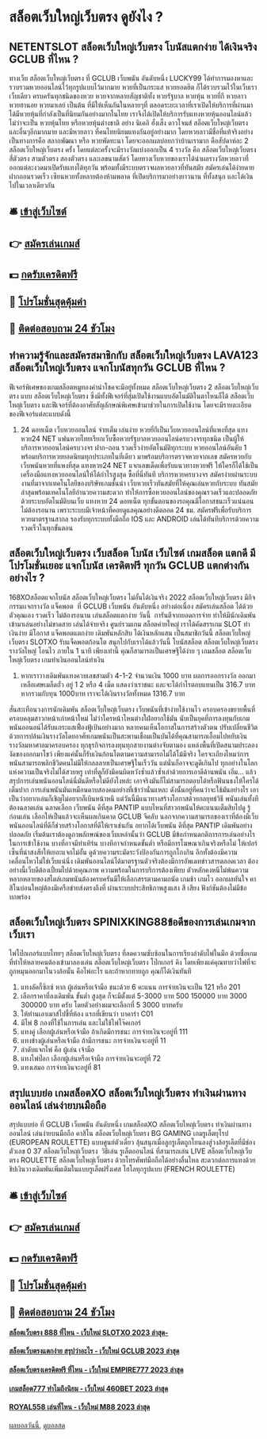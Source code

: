# สล็อตเว็บใหญ่เว็บตรง ดูยังไง ?
## NETENTSLOT สล็อตเว็บใหญ่เว็บตรง โบนัสแตกง่าย ได้เงินจริง GCLUB ที่ไหน ?
ทางเว็บ สล็อตเว็บใหญ่เว็บตรง ที่ GCLUB เว็บพนัน อันดับหนึ่ง LUCKY99 ได้ทำการมองหาและรวบรวมหวยออนไลน์ไว้ทุกรูปแบบไว้มากมาย หวยที่เป็นกระแส หวยยอดฮิต ก็ได้รวบรวมไว้ในเว็บเราเว็บเดียว ครบครันทุกชนิดของหวย หวยจากหลายสัญชาติทั้ง หวยรัฐบาล หวยหุ้น หวยยี่กี หวยลาว หวยฮานอย หวยมาเลย์ เป็นต้น ที่มีให้เห็นกันในหลายๆที่ ตลอดระยะเวลาที่เราเปิดให้บริการที่ผ่านมา ได้มีหวยหุ้นที่กำลังเป็นที่นิยมกันอย่างมากในไทย เราจึงได้เปิดให้บริการรับแทงหวยหุ้นออนไลน์แล้ว ไม่ว่าจะเป็น หวยหุ้นไทย หรือหวยหุ้นต่างชาติ อย่าง นิเคอิ ฮั่งเส็ง ดาวโจนส์ สล็อตเว็บใหญ่เว็บตรง และอื่นๆอีกมากมาย และมีหวยลาว ที่คนไทยนิยมแทงกันอยู่อย่างมาก โดยหวยลาวมีชื่อที่แท้จริงอย่างเป็นทางการคือ สลากพัฒนา หรือ หวยพัดทะนา โดยจะออกผลบ่อยกว่าบ้านเรามาก คือสัปดาห์ละ 2 สล็อตเว็บใหญ่เว็บตรง ครั้ง โดยแต่ละครั้งจะมีรางวัลแบ่งออกเป็น 4 รางวัล คือ สล็อตเว็บใหญ่เว็บตรง สี่ตัวตรง สามตัวตรง สองตัวตรง และเลขนามสัตว์ โดยทางเว็บหวยของเราได้นำผลรางวัลหวยลาวที่ออกแต่ละงวดมาเปิดรับแทงได้ทุกวัน พร้อมทั้งมีระบบตรวจผลหวยลาวที่ทันสมัย สมัครเล่นได้ง่ายดาย ฝากถอนรวดเร็ว เซียนหวยทั้งหลายต้องห้ามพลาด ที่เปิดบริการมาอย่างยาวนาน ที่ทั้งสนุก และได้เงินไปในเวลาเดียวกัน

## 🛎 [เข้าสู่เว็บไซต์](https://bit.ly/3SdLNi2)
## 👉 [สมัครเล่นเกมส์](https://bit.ly/3SdLNi2)
## 💵 [กดรับเครดิตฟรี](https://bit.ly/3dyRKHj)
## 👑 [โปรโมชั่นสุดคุ้มค่า](https://bit.ly/3dyRKHj)
## 📱 [ติดต่อสอบถาม 24 ชัวโมง](https://bit.ly/3dyRKHj)

## ทำความรู้จักและสมัครสมาชิกกับ สล็อตเว็บใหญ่เว็บตรง LAVA123 สล็อตเว็บใหญ่เว็บตรง แจกโบนัสทุกวัน GCLUB ที่ไหน ?
ฟีเจอร์พิเศษของเกมสล็อตหมูทองคำนำโชคจะมีอยู่ทั้งหมด สล็อตเว็บใหญ่เว็บตรง 2 สล็อตเว็บใหญ่เว็บตรง แบบ สล็อตเว็บใหญ่เว็บตรง ซึ่งมีทั้งฟีเจอร์ที่สุ่มเปิดใช้งานแบบอัตโนมัติในตาไหนก็ได้ สล็อตเว็บใหญ่เว็บตรง และฟีเจอร์ที่ต้องอาศัยสัญลักษณ์พิเศษเข้ามาช่วยในการเปิดใช้งาน โดยจะมีรายละเอียดของฟีเจอร์แต่ละแบบดังนี้
1. 24 ดอทเน็ต เว็บหวยออนไลน์ จ่ายเต็ม เล่นง่าย หวยยี่กีเป็นเว็บหวยออนไลน์ที่แพงที่สุด แทงหวย24 NET แฟนหวยไทยเรียกเว็บซื้อหวยรัฐบาลหวยออนไลน์ครบวงจรทุกชนิด เป็นผู้ให้บริการหวยออนไลน์ครบวงจร ฝาก-ถอน รวดเร็วง่ายอัตโนมัติทุกระบบ หวยออนไลน์อันดับ 1 พร้อมบริการหวยยอดนิยมทุกประเภทในที่เดียว มาพร้อมบริการตรวจหวยจากเลข สมัครหวยกับเว็บพนันหวยที่แพงที่สุด แทงหวย24 NET แจกเลขเด็ดเพื่อรับแนวทางหวยฟรี ให้ใครก็ได้ใช้เป็นเครื่องมือแทงหวยออนไลน์ให้ได้กำไรสูงสุด ซื้อที่นี่ทันที บริการหวยครบวงจร สมัครง่ายผ่านระบบงานที่มาจากเทคโนโลยีของบริษัทเกมชั้นนำ เว็บหวยเร็วทันสมัยที่ให้คุณเล่นหวยกับระบบ ทันสมัยล่าสุดพร้อมเทคโนโลยีอำนวยความสะดวก ทำให้การซื้อหวยออนไลน์ของคุณรวดเร็วและปลอดภัย ด้วยระบบอัตโนมัติบนเว็บ แทงหวย 24 ดอทเน็ต ทุกขั้นตอนของรถคุณมีโอกาสชนะเร็วแน่นอนไม่ต้องรอนาน เพราะระบบมีเจ้าหน้าที่คอยดูแลคุณอย่างดีตลอด 24 ชม. สมัครฟรีเพื่อรับบริการหวยมาตรฐานสากล รองรับทุกระบบทั้งมือถือ IOS และ ANDROID เล่นได้ทันทีบริการด้วยความรวดเร็วในทุกขั้นตอน

## สล็อตเว็บใหญ่เว็บตรง เว็บสล็อต โบนัส เว็บไซต์ เกมสล็อต แตกดี มีโปรโมชั่นเยอะ แจกโบนัส เครดิตฟรี ทุกวัน GCLUB แตกต่างกันอย่างไร ?
168XOสล็อตแจกโบนัส สล็อตเว็บใหญ่เว็บตรง ไม่อั้นได้เงินจริง 2022 สล็อตเว็บใหญ่เว็บตรง มีกิจกรรมเเจกรางวัล แจ็คพอต  ที่ GCLUB เว็บพนัน อันดับหนึ่ง อย่างต่อเนื่อง สมัครเล่นสล็อต ได้ด้วยตัวคุณเอง รวดเร็ว ไม่ต้องรอนาน เล่นสล็อตแตกง่าย วันนี้  การันตีจากยอดการจ่าย ทำให้มีนักเดิมพันเข้ามาเล่นอย่างไม่ขาดสาย เล่นได้จ่ายจริง ศูนย์รวมเกม สล็อตค่ายใหญ่ เราได้คัดสรรเกม SLOT ทำเงินง่าย มีโอกาส แจ็คพอตแตกง่าย เดิมพันหลักสิบ ได้เงินหลักแสน เป็นสมาชิกวันนี้ สล็อตเว็บใหญ่เว็บตรง SLOTXO รับแจ็คพอตก้อนโต สนุกไปกับเราได้แล้ววันนี้ โบนัสสล็อต สล็อตเว็บใหญ่เว็บตรง รางวัลใหญ่ โอนไว ภายใน 1 นาที เพียงเท่านี้ คุณก็สามารถเป็นเศรษฐีได้ง่าย ๆ เกมสล็อต สล็อตเว็บใหญ่เว็บตรง เกมทำเงินออนไลน์ทำเงิน
1. หากเราวางเดิมพันแทงควบเลขสามตัว 4-1-2 จำนวนเงิน 1000 บาท ผลการออกรางวัล ออกมา เหลือเศษเมล็ดถั่ว อยู่ 1 2 หรือ 4 เม็ด แสดงว่าเราชนะ และจะได้กำไรตอบแทนเป็น 316.7 บาท หากรวมกับทุน 1000บาท เราจะได้เงินรางวัลทั้งหมด 1316.7 บาท

สั่นสะเทือนวงการนักเดิมพัน สล็อตเว็บใหญ่เว็บตรง เว็บพนันที่เข้าง่ายใช้งานไว ครอบครองขยายพื้นที่ครอบคลุมสาวกหน้าเก่าหน้าใหม่ ไม่ว่าใครหน้าไหนต่างใฝ่อยากใช้มัน นับเป็นยุคที่การลงทุนกับเกมพนันออนลน์ได้รับแกระแสเฟื่องฟู้เป้นอย่างมาก หลายคนเห็นโอกาสในการสร้างตัวตน ปรับเปลี่ยนชีวิตด้วยการปล้นเงินรางวัลโดยอาศัยเกมพนันเป็นสะพานเชื่อมเป็นบันได้ที่คุณสามารถเอื้อมไปหยับเงินรางวัลมหาศาลมาครอบครอง ทุกธุรกิจการลงทุนทุกสายงานต่างจับตามอง แหล่งพื้นที่เปิดสนามประลองงัดของออกมาโชว์ เพียงแค่นั้นก็รับเงินก้อนโตตามความสามารถไม่ได้โม้มีจริง ใครจะเถียงไหมว่การพนันสามารถพลิกชีวิตคนไม่มีให้กลลลายเป็นเศรษฐีในเร็ววัน แต่นั่นก็อาจจะดูดีเกินไป ทุกอย่างในโลกแห่งความเป็นจริงไม่ได้สวยหรู เท่าที่ดูก็ยังมีคนผิดหวังซ้ำแล้วซ้ำเล่าด้วยการเอาดีด้านพนัน เอิ่ม… แล้วสรุปการเล่นพนันออนไลน์นี่มันดีหรือไม่ดียังไงหล่ะ เอาจริงมันก็ไม่สามารถตอบได้หรือฟันนธงให้ใครได้เต็มปาก การเล่นพนันมันเหมือนดาบสองคมอย่างที่เข้าว่านั่นแหละ ดังนั้นอยู่ที่คนว่าจะใช้มันอย่างไร เอาเป็นว่าอยากเล่นก็เชิญไม่อยากก็เบินหน้าหนี แต่วันนี้มีแนวทางสร้างโอกาสด้วยกลยุทธ์วิธี พนันเล่นทั้งทีต้องฉลาดเล่น ฉลาดเลือก เว็บพนัน ดีที่สุด PANTIP แบบไหนที่สาวกพนันให้คะแนนเต็มสิบไปดู รู้ก่อนเล่น เลือกให้เป็นแล้วจะเห็นผลเกินคาด GCLUB จีคลับ นอกจากความสามารถของเราที่ต้องมีเว็บพนันออนไลน์ที่ดีก็ช่วยสร้างโอกาสที่ดีให้เราเช่นกัน
อยากได้เว็บพนัน ดีที่สุด PANTIP เดิมพันอย่างปลอดภัย เริ่มต้นเราต้องดูภาพลักษณ์ของเว็บเหล่านั้นว่า GCLUB มีข้อกำหนดกติการการเล่นอย่างไรในการเข้าใช้งาน บางที่อาจมีทำเทิร์น บางทีอาจกำหนดขั้นต่ำ หรือมีการโฆษณาเกินจริงหรือไม่ ให้เปอร์เซ็นที่น่าสงสัยให้เยอะแจกไม่อั้น ดูด้วยความระมัดระวังป้องกันการถูกโกงกิน อีกทั้งต้องมีความเคลื่อนไหวไม่ใช่เว็บแน่นิ่ง เดิมพันออนไลน์ได้มาตรฐานตัวจริงต้องมีการอัพเดทข่าวสารตลอดเวลา
ต้องอย่างนี้เว็บดีต้องเปี่ยมไปด้วยคุณภาพ ความพร้อมในการบริการต้องเพียบ ตัวหลักคงหนีไม่พ้นความหลากหลายของสไตล์เกมพนันต้องครบครันมีให้เลือกสรรตามคามถนัด เกมช้า เกมไว ออกผลทันใจ คาสิโนบ่อนใหญ่ต้องมีเครือข่ายส่งตรงถึงที่ ผ่านระบบประสิทธิภาพสูงแสง สี เสียง ฟังก์ชันต้องไม่มีข้อบกพร่อง

## สล็อตเว็บใหญ่เว็บตรง SPINIXKING88ข้อดีของการเล่นเกมจากเว็บเรา
ไพ่โป๊กเกอร์แบบไทยๆ สล็อตเว็บใหญ่เว็บตรง ที่ลดความซับซ้อนในการเรียงลำดับไพ่ในมือ ด้วยชื่อเกมที่ทำให้หลายคนต้องเข้ามาลองเล่น สล็อตเว็บใหญ่เว็บตรง โป๊กเกอร์ คิง โดยเพียงแค่คุณทายว่าไพ่ที่จะถูกหมุนออกมาในวงล้อนั้น คือไพ่อะไร และถ้าหากทายถูก คุณก็ได้เงินทันที
1. แทงลัคกี้ซิกซ์ หาก ผู้เล่นหรือเจ้ามือ ชนะด้วย 6 คะแนน การจ่ายเงินจะเป็น 121 หรือ 201
2. เลือกราคาที่ลงเดิมพัน ขั้นต่ำ สูงสุด ก็จะมีตั้งแต่ 5-3000 บาท 500 150000 บาท 3000 300000 บาท ครับ โดยตัวอย่างผมจะเลือกที่ 5 3000 บาทครับ
3. ให้ท่านเอาเมาส์ไปชี้ที่ห้อง แรกที่เขียนว่า บาคาร่า C01
4. มีไพ่ 8 กองที่ใช้ในการเล่น และไม่ใช้ไพ่โจ๊คเกอร์
5. แทงคู่ เลือกผู้เล่นหรือเจ้ามือ ถ้าเกิดมีการชนะ การจ่ายเงินจะอยู่ที่ 111
6. แทงข้างผู้เล่นหรือเจ้ามือ ถ้ามีการชนะ การจ่ายเงินจะอยู่ที่ 11
7. ลำดับแจกไพ่ คือ ผู้เล่น เจ้ามือ
8. แทงไพ่ป๊อก เลือกผู้เล่นหรือเจ้ามือ การจ่ายเงินจะอยู่ที่ 72
9. แทงเสมอ การจ่ายเงินจะอยู่ที่ 81

## สรุปแบบย่อ เกมสล็อตXO สล็อตเว็บใหญ่เว็บตรง ทำเงินผ่านทางออนไลน์ เล่นง่ายบนมือถือ
สรุปแบบย่อ ที่ GCLUB เว็บพนัน อันดับหนึ่ง เกมสล็อตXO สล็อตเว็บใหญ่เว็บตรง ทำเงินผ่านทางออนไลน์ เล่นง่ายบนมือถือ คาสิโน สล็อตเว็บใหญ่เว็บตรง BG GAMING เกมรูเล็ตยุโรป (EUROPEAN ROULETTE) แบบศูนย์ตัวเดี่ยว ลุ้นสนุกเมื่อลูกรูเล็ตถูกโยนลงสู่วงล้อรูเล็ตที่มีช่องตัวเลข 0 37 สล็อตเว็บใหญ่เว็บตรง  วิธีเล่น รูเล็ตออนไลน์ ที่สามารถเล่น LIVE สล็อตเว็บใหญ่เว็บตรง ROULETTE สล็อตเว็บใหญ่เว็บตรง ด้วยโทรศัพท์มือถือได้อย่างลื่นไหล สะดวกต่อการแทงด้วยชิปเงินวางเดิมพันเพิ่มเติมในแบบรูเล็ตฝรั่งเศส ไฮโลทุกรูปแบบ (FRENCH ROULETTE)

## 🛎 [เข้าสู่เว็บไซต์](https://bit.ly/3SdLNi2)
## 👉 [สมัครเล่นเกมส์](https://bit.ly/3SdLNi2)
## 💵 [กดรับเครดิตฟรี](https://bit.ly/3dyRKHj)
## 👑 [โปรโมชั่นสุดคุ้มค่า](https://bit.ly/3dyRKHj)
## 📱 [ติดต่อสอบถาม 24 ชัวโมง](https://bit.ly/3dyRKHj)

#### [สล็อตเว็บตรง 888 ที่ไหน - เว็บใหม่ SLOTXO 2023 ล่าสุด-](https://atom.io/themes/สล็อตเว็บตรง%20888%20ที่ไหน%20-%20เว็บใหม่%20slotxo%202023%20ล่าสุด-)
#### [สล็อตเว็บตรงแตกง่าย สรุปว่าอะไร - เว็บใหม่ GCLUB 2023 ล่าสุด](https://atom.io/themes/สล็อตเว็บตรงแตกง่าย%20สรุปว่าอะไร%20-%20เว็บใหม่%20gclub%202023%20ล่าสุด)
#### [สล็อตเว็บตรงเครดิตฟรี ที่ไหน - เว็บใหม่ EMPIRE777 2023 ล่าสุด](https://atom.io/themes/สล็อตเว็บตรงเครดิตฟรี%20ที่ไหน%20-%20เว็บใหม่%20empire777%202023%20ล่าสุด)
#### [เกมสล็อต777 ทำไมถึงนิยม - เว็บใหม่ 460BET 2023 ล่าสุด](https://atom.io/themes/เกมสล็อต777%20ทำไมถึงนิยม%20-%20เว็บใหม่%20460bet%202023%20ล่าสุด)
#### [ROYAL558 เล่นที่ไหน - เว็บใหม่ M88 2023 ล่าสุด](https://atom.io/themes/royal558%20เล่นที่ไหน%20-%20เว็บใหม่%20m88%202023%20ล่าสุด)

[ผลบอลวันนี้](https://siamsport.tv "ผลบอลวันนี้"), [ดูบอลสด](https://siamsport.tv/ดูบอลสด "ดูบอลสด")